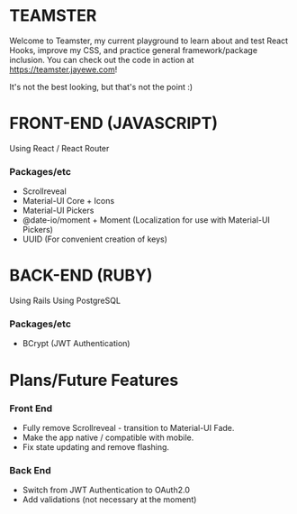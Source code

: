 # TEAMSTER

Welcome to Teamster, my current playground to learn about and test React Hooks, improve my CSS, and practice general framework/package inclusion.
You can check out the code in action at https://teamster.jayewe.com!

It's not the best looking, but that's not the point :) 


# FRONT-END (JAVASCRIPT)

Using React / React Router

### Packages/etc

- Scrollreveal
- Material-UI Core + Icons
- Material-UI Pickers
- @date-io/moment + Moment (Localization for use with Material-UI Pickers)
- UUID (For convenient creation of keys)



# BACK-END (RUBY)

Using Rails
Using PostgreSQL

### Packages/etc

- BCrypt (JWT Authentication)



# Plans/Future Features

### Front End

- Fully remove Scrollreveal - transition to Material-UI Fade. 
- Make the app native / compatible with mobile. 
- Fix state updating and remove flashing.

### Back End

- Switch from JWT Authentication to OAuth2.0 
- Add validations (not necessary at the moment)


